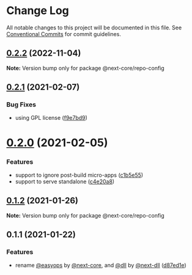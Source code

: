 # Change Log

All notable changes to this project will be documented in this file.
See [Conventional Commits](https://conventionalcommits.org) for commit guidelines.

## [0.2.2](https://github.com/easyops-cn/next-core/compare/@next-core/repo-config@0.2.1...@next-core/repo-config@0.2.2) (2022-11-04)

**Note:** Version bump only for package @next-core/repo-config





## [0.2.1](https://github.com/easyops-cn/next-core/compare/@next-core/repo-config@0.2.0...@next-core/repo-config@0.2.1) (2021-02-07)

### Bug Fixes

- using GPL license ([f9e7bd9](https://github.com/easyops-cn/next-core/commit/f9e7bd9))

# [0.2.0](https://github.com/easyops-cn/next-core/compare/@next-core/repo-config@0.1.2...@next-core/repo-config@0.2.0) (2021-02-05)

### Features

- support to ignore post-build micro-apps ([c1b5e55](https://github.com/easyops-cn/next-core/commit/c1b5e5510c8184cdf0af595eafe9827ba25c43b1))
- support to serve standalone ([c4e20a8](https://github.com/easyops-cn/next-core/commit/c4e20a830e56b5bcbdbc38eb682aee5405471c7d))

## [0.1.2](https://github.com/easyops-cn/next-core/compare/@next-core/repo-config@0.1.1...@next-core/repo-config@0.1.2) (2021-01-26)

**Note:** Version bump only for package @next-core/repo-config

## 0.1.1 (2021-01-22)

### Features

- rename [@easyops](https://github.com/easyops) by [@next-core](https://github.com/next-core), and [@dll](https://github.com/dll) by [@next-dll](https://github.com/next-dll) ([d87ed1e](https://github.com/easyops-cn/next-core/commit/d87ed1e))
